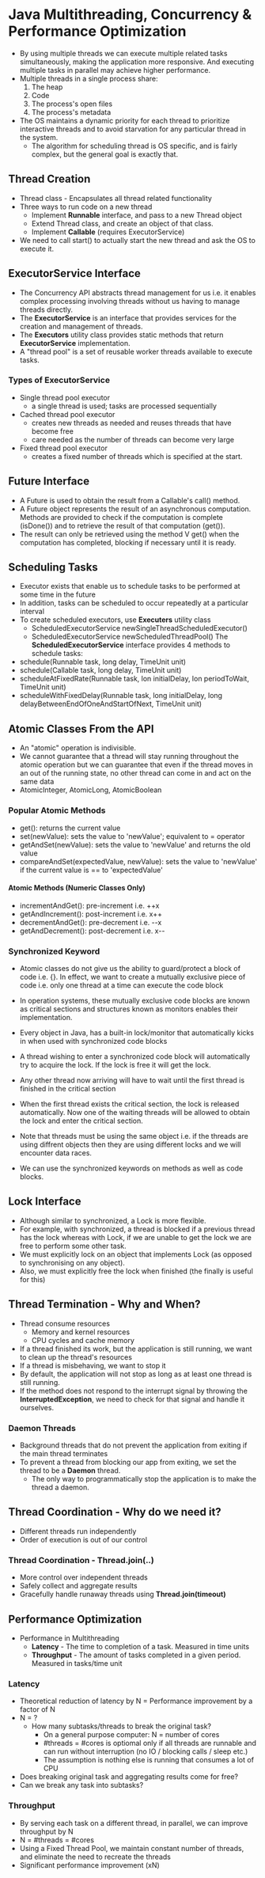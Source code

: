# Java Multithreading, Concurrency & Performance Optimization

- By using multiple threads we can execute multiple related tasks simultaneously, making the application more responsive. And executing multiple tasks in parallel may achieve higher performance.
- Multiple threads in a single process share:
  1) The heap
  2) Code
  3) The process's open files
  4) The process's metadata
- The OS maintains a dynamic priority for each thread to prioritize interactive threads and to avoid starvation for any particular thread in the system.
  - The algorithm for scheduling thread is OS specific, and is fairly complex, but the general goal is exactly that.

## Thread Creation
- Thread class - Encapsulates all thread related functionality
- Three ways to run code on a new thread
  - Implement **Runnable** interface, and pass to a new Thread object
  - Extend Thread class, and create an object of that class.
  - Implement **Callable** (requires ExecutorService)
- We need to call start() to actually start the new thread and ask the OS to execute it.

## ExecutorService Interface
- The Concurrency API abstracts thread management for us i.e. it enables complex processing involving threads without us having to manage threads directly.
- The **ExecutorService** is an interface that provides services for the creation and management of threads.
- The **Executors** utility class provides static methods that return **ExecutorService** implementation.
- A "thread pool" is a set of reusable worker threads available to execute tasks.

### Types of ExecutorService
- Single thread pool executor
  - a single thread is used; tasks are processed sequentially
- Cached thread pool executor
  - creates new threads as needed and reuses threads that have become free
  - care needed as the number of threads can become very large
- Fixed thread pool executor
  - creates a fixed number of threads which is specified at the start.
 
## Future<V> Interface
- A Future<V> is used to obtain the result from a Callable's call() method.
- A Future<V> object represents the result of an asynchronous computation. Methods are provided to check if the computation is complete (isDone()) and to retrieve the result of that computation (get()).
- The result can only be retrieved using the method V get() when the computation has completed, blocking if necessary until it is ready.

## Scheduling Tasks
- Executor exists that enable us to schedule tasks to be performed at some time in the future
- In addition, tasks can be scheduled to occur repeatedly at a particular interval
- To create scheduled executors, use **Executers** utility class
  - ScheduledExecutorService newSingleThreadScheduledExecutor()
  - ScheduledExecutorService newScheduledThreadPool()
The **ScheduledExecutorService** interface provides 4 methods to schedule tasks:
- schedule(Runnable task, long delay, TimeUnit unit)
- schedule(Callable<V> task, long delay, TimeUnit unit)
- scheduleAtFixedRate(Runnable task, lon initialDelay, lon periodToWait, TimeUnit unit)
- scheduleWithFixedDelay(Runnable task, long initialDelay, long delayBetweenEndOfOneAndStartOfNext, TimeUnit unit)

## Atomic Classes From the API
- An "atomic" operation is indivisible.
- We cannot guarantee that a thread will stay running throughout the atomic operation but we can guarantee that even if the thread moves in an out of the running state, no other thread can come in and act on the same data
- AtomicInteger, AtomicLong, AtomicBoolean

### Popular Atomic Methods
- get(): returns the current value
- set(newValue): sets the value to 'newValue'; equivalent to = operator
- getAndSet(newValue): sets the value to 'newValue' and returns the old value
- compareAndSet(expectedValue, newValue): sets the value to 'newValue' if the current value is == to 'expectedValue'

#### Atomic Methods (Numeric Classes Only)
- incrementAndGet(): pre-increment i.e. ++x
- getAndIncrement(): post-increment i.e. x++
- decrementAndGet(): pre-decrement i.e. --x
- getAndDecrement(): post-decrement i.e. x--

### Synchronized Keyword
- Atomic classes do not give us the ability to guard/protect a block of code i.e. {}. In effect, we want to create a mutually exclusive piece of code i.e. only one thread at a time can execute the code block
- In operation systems, these mutually exclusive code blocks are known as critical sections and structures known as monitors enables their implementation.
- Every object in Java, has a built-in lock/monitor that automatically kicks in when used with synchronized code blocks

- A thread wishing to enter a synchronized code block will automatically try to acquire the lock. If the lock is free it will get the lock.
- Any other thread now arriving will have to wait until the first thread is finished in the critical section
- When the first thread exists the critical section, the lock is released automatically. Now one of the waiting threads will be allowed to obtain the lock and enter the critical section.

- Note that threads must be using the same object i.e. if the threads are using diffrent objects then they are using different locks and we will encounter data races.
- We can use the synchronized keywords on methods as well as code blocks.

## Lock Interface
- Although similar to synchronized, a Lock is more flexible.
- For example, with synchronized, a thread is blocked if a previous thread has the lock whereas with Lock, if we are unable to get the lock we are free to perform some other task.
- We must explicitly lock on an object that implements Lock (as opposed to synchronising on any object).
- Also, we must explicitly free the lock when finished (the finally is useful for this)


## Thread Termination - Why and When?
- Thread consume resources
  - Memory and kernel resources
  - CPU cycles and cache memory
- If a thread finished its work, but the application is still running, we want to clean up the thread's resources
- If a thread is misbehaving, we want to stop it
- By default, the application will not stop as long as at least one thread is still running.
- If the method does not respond to the interrupt signal by throwing the **InterruptedException**,  we need to check for that signal and handle it ourselves.

### Daemon Threads
- Background threads that do not prevent the application from exiting if the main thread terminates
- To prevent a thread from blocking our app from exiting, we set the thread to be a **Daemon** thread.
  - The only way to programmatically stop the application is to make the thread a daemon. 

## Thread Coordination - Why do we need it?
- Different threads run independently
- Order of execution is out of our control

### Thread Coordination - Thread.join(..)
- More control over independent threads
- Safely collect and aggregate results
- Gracefully handle runaway threads using **Thread.join(timeout)**

## Performance Optimization
- Performance in Multithreading
  - **Latency** - The time to completion of a task. Measured in time units
  - **Throughput** - The amount of tasks completed in a given period. Measured in tasks/time unit

### Latency
- Theoretical reduction of latency by N = Performance improvement by a factor of N
- N = ?
  - How many subtasks/threads to break the original task?
    - On a general purpose computer: N = number of cores
    - #threads = #cores is optiomal only if all threads are runnable and can run without interruption (no IO / blocking calls / sleep etc.)
    - The assumption is nothing else is running that consumes a lot of CPU
- Does breaking original task and aggregating results come for free?
- Can we break any task into subtasks?

### Throughput
- By serving each task on a different thread, in parallel, we can improve throughput by N
- N = #threads = #cores
- Using a Fixed Thread Pool, we maintain constant number of threads, and eliminate the need to recreate the threads
- Significant performance improvement (xN)
